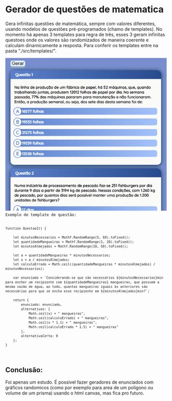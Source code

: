 <h1>Gerador de questões de matematica</h1>
<p>Gera infinitas questões de matemática, sempre com valores diferentes, usando modelos de questões pré-programados (chamo de templates). No momento há apenas 3 templates para regra de três, esses 3 geram infinitas questoes onde os valores são randomizados de maneira coerente e calculam dinamicamente a resposta. Para conferir os templates entre na pasta "./src/templates/".</p>
<img src="https://github.com/LeonardoDaLuz/MQG-Gerador-de-Questoes-De-Matematica/blob/main/demonstracao/GifDemonstracaoGeracaoDeQuestoes.gif?raw=true" />

<code>
Exemplo de template de questão:

    function Questao2() {

        let minutosNecessarios = Mathf.RandomRange(5, 60).toFixed();
        let quantidadeMangueiras = Mathf.RandomRange(1, 20).toFixed();
        let minutosAlmejados = Mathf.RandomRange(10, 50).toFixed();

        let a = quantidadeMangueiras * minutosNecessarios;
        let x = a / minutosAlmejados;
        let calculoErrado = Math.ceil((quantidadeMangueiras * minutosAlmejados) / minutosNecessarios);

        var enunciado = `Considerando-se que são necessários ${minutosNecessarios}min para encher um recipiente com ${quantidadeMangueiras} mangueiras, que possuem a mesma vazão de água, ao todo, quantas mangueiras iguais às anteriores são necessárias para que se encha esse recipiente em ${minutosAlmejados}min?`;

        return {
            enunciado: enunciado,
            alternativas: [
                Math.ceil(x) + " mangueiras",
                Math.ceil(calculoErrado) + " mangueiras",
                Math.ceil(x * 1.1) + " mangueiras",
                Math.ceil(calculoErrado * 1.5) + " mangueiras"
            ],
            alternativaCerta: 0
        };
    }
</code>

<h2>Conclusão:</h2>
<p>Foi apenas um estudo. É possivel fazer geradores de enunciados com gráficos randomicos (como por exemplo para area de um poligono ou volume de um prisma) usando o html canvas, mas fica pro futuro.</p>